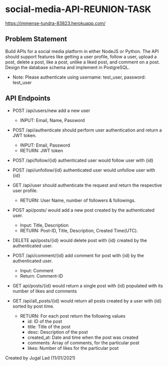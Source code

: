 # social-media-API-REUNION-TASK
https://immense-tundra-83823.herokuapp.com/

## Problem Statement

Build APIs for a social media platform in either NodeJS or Python. The API should support features like getting a user profile, follow a user, upload a post, delete a post, like a post, unlike a liked post, and comment on a post. Design the database schema and implement in PostgreSQL.

- Note: Please authenticate using username: test_user, password: test_user

## API Endpoints

- POST /api/users/new add a new user
    - INPUT: Email, Name, Password

- POST /api/authenticate should perform user authentication and return a JWT token.
    - INPUT: Email, Password
    - RETURN: JWT token

- POST /api/follow/{id} authenticated user would follow user with {id}
- POST /api/unfollow/{id} authenticated user would unfollow user with {id}

- GET /api/user should authenticate the request and return the respective user profile.
    - RETURN: User Name, number of followers & followings.

- POST api/posts/ would add a new post created by the authenticated user.
    - Input: Title, Description
    - RETURN: Post-ID, Title, Description, Created Time(UTC).

- DELETE api/posts/{id} would delete post with {id} created by the authenticated user.

- POST /api/comment/{id} add comment for post with {id} by the authenticated user.
    - Input: Comment
    - Return: Comment-ID

- GET api/posts/{id} would return a single post with {id} populated with its number of likes and comments
   
- GET /api/all_posts/{id} would return all posts created by a user with {id} sorted by post time.
    - RETURN: For each post return the following values
        - id: ID of the post
        - title: Title of the post
        - desc: Description of the post
        - created_at: Date and time when the post was created
        - comments: Array of comments, for the particular post
        - likes: Number of likes for the particular post

Created by Jugal Lad (11/01/2021) 
